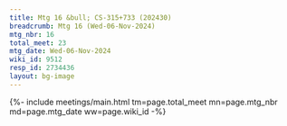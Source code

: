 ```yaml
---
title: Mtg 16 &bull; CS-315+733 (202430)
breadcrumb: Mtg 16 (Wed-06-Nov-2024)
mtg_nbr: 16
total_meet: 23
mtg_date: Wed-06-Nov-2024
wiki_id: 9512
resp_id: 2734436
layout: bg-image
---
```


{%- include meetings/main.html
    tm=page.total_meet
    mn=page.mtg_nbr
    md=page.mtg_date
    ww=page.wiki_id
-%}
